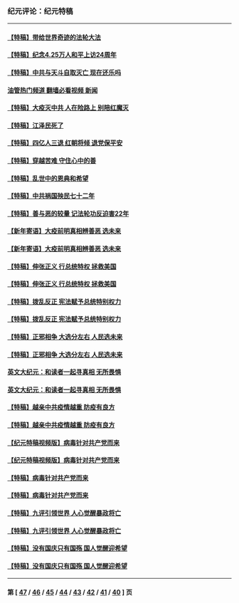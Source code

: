 ### 纪元评论：纪元特稿
---
#### [【特稿】带给世界奇迹的法轮大法](../../pages/nsc424/n13994132.md?05300330) 
#### [【特稿】纪念4.25万人和平上访24周年](../../pages/nsc424/n13980883.md?05300330) 
#### [【特稿】中共与天斗自取灭亡 现在还乐吗](../../pages/nsc424/n13897482.md?05300330) 
#### [油管热门频道 翻墙必看视频 新闻](ok?05300330)
#### [【特稿】大疫灭中共 人在险路上 别陪红魔灭](../../pages/nsc424/n13890697.md?05300330) 
#### [【特稿】江泽民死了](../../pages/nsc424/n13876300.md?05300330) 
#### [【特稿】四亿人三退 红朝将倾 退党保平安](../../pages/nsc424/n13794378.md?05300330) 
#### [【特稿】穿越苦难 守住心中的善](../../pages/nsc424/n13784979.md?05300330) 
#### [【特稿】乱世中的恩典和希望](../../pages/nsc424/n13734687.md?05300330) 
#### [【特稿】中共祸国殃民七十二年](../../pages/nsc424/n13272607.md?05300330) 
#### [【特稿】善与恶的较量 记法轮功反迫害22年](../../pages/nsc424/n13086597.md?05300330) 
#### [【新年寄语】大疫前明真相辨善恶 选未来](../../pages/nsc424/n12660855.md?05300330) 
#### [【新年寄语】大疫前明真相辨善恶 选未来](../../pages/nsc424/n12660855.md?05300330) 
#### [【特稿】伸张正义 行总统特权 拯救美国](../../pages/nsc424/n12616806.md?05300330) 
#### [【特稿】伸张正义 行总统特权 拯救美国](../../pages/nsc424/n12616806.md?05300330) 
#### [【特稿】拨乱反正 宪法赋予总统特别权力](../../pages/nsc424/n12598306.md?05300330) 
#### [【特稿】拨乱反正 宪法赋予总统特别权力](../../pages/nsc424/n12598306.md?05300330) 
#### [【特稿】正邪相争 大选分左右 人民选未来](../../pages/nsc424/n12545208.md?05300330) 
#### [【特稿】正邪相争 大选分左右 人民选未来](../../pages/nsc424/n12545208.md?05300330) 
#### [英文大纪元：和读者一起寻真相 无所畏惧](../../pages/nsc424/n12542027.md?05300330) 
#### [英文大纪元：和读者一起寻真相 无所畏惧](../../pages/nsc424/n12542027.md?05300330) 
#### [【特稿】越亲中共疫情越重 防疫有良方](../../pages/nsc424/n12042989.md?05300330) 
#### [【特稿】越亲中共疫情越重 防疫有良方](../../pages/nsc424/n12042989.md?05300330) 
#### [【纪元特稿视频版】病毒针对共产党而来](../../pages/nsc424/n11977328.md?05300330) 
#### [【纪元特稿视频版】病毒针对共产党而来](../../pages/nsc424/n11977328.md?05300330) 
#### [【特稿】病毒针对共产党而来](../../pages/nsc424/n11928818.md?05300330) 
#### [【特稿】病毒针对共产党而来](../../pages/nsc424/n11928818.md?05300330) 
#### [【特稿】九评引领世界 人心觉醒暴政将亡](../../pages/nsc424/n11660496.md?05300330) 
#### [【特稿】九评引领世界 人心觉醒暴政将亡](../../pages/nsc424/n11660496.md?05300330) 
#### [【特稿】没有国庆只有国殇 国人觉醒迎希望](../../pages/nsc424/n11549354.md?05300330) 
#### [【特稿】没有国庆只有国殇 国人觉醒迎希望](../../pages/nsc424/n11549354.md?05300330) 

---
#### 第 [ [47](./47.md?05300330) / [46](./46.md?05300330) / [45](./45.md?05300330) / [44](./44.md?05300330) / [43](./43.md?05300330) / [42](./42.md?05300330) / [41](./41.md?05300330) / [40](./40.md?05300330) ] 页

